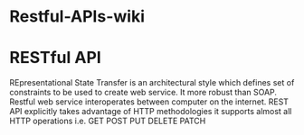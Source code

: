 # Restful-APIs-wiki

# RESTful API
REpresentational State Transfer is an architectural style which defines set of constraints to be used to create web service. It more robust than SOAP. Restful web service interoperates between computer on the internet. REST API explicitly takes advantage of HTTP methodologies it supports almost all HTTP operations i.e.
GET
POST
PUT
DELETE
PATCH

